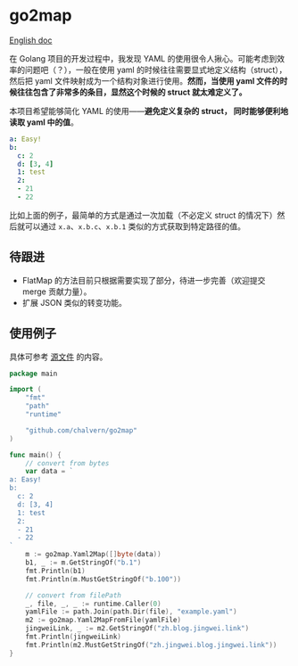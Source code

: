 # go2map

[English doc](./README.md)

在 Golang 项目的开发过程中，我发现 YAML 的使用很令人揪心。可能考虑到效率的问题吧（？），一般在使用 yaml 的时候往往需要显式地定义结构（struct），然后把 yaml 文件映射成为一个结构对象进行使用。**然而，当使用 yaml 文件的时候往往包含了非常多的条目，显然这个时候的 struct 就太难定义了。**

本项目希望能够简化 YAML 的使用——**避免定义复杂的 struct， 同时能够便利地读取 yaml 中的值**。

```yaml
a: Easy!
b:
  c: 2
  d: [3, 4]
  1: test
  2:
  - 21
  - 22
```

比如上面的例子，最简单的方式是通过一次加载（不必定义 struct 的情况下）然后就可以通过 `x.a`、`x.b.c`、`x.b.1` 类似的方式获取到特定路径的值。


## 待跟进

* FlatMap 的方法目前只根据需要实现了部分，待进一步完善（欢迎提交 merge 贡献力量）。
* 扩展 JSON 类似的转变功能。


## 使用例子

具体可参考 [源文件](./example/main.go) 的内容。

```go
package main

import (
	"fmt"
	"path"
	"runtime"

	"github.com/chalvern/go2map"
)

func main() {
	// convert from bytes
	var data = `
a: Easy!
b:
  c: 2
  d: [3, 4]
  1: test
  2:
  - 21
  - 22
`
	m := go2map.Yaml2Map([]byte(data))
	b1, _ := m.GetStringOf("b.1")
	fmt.Println(b1)
	fmt.Println(m.MustGetStringOf("b.100"))

	// convert from filePath
	_, file, _, _ := runtime.Caller(0)
	yamlFile := path.Join(path.Dir(file), "example.yaml")
	m2 := go2map.Yaml2MapFromFile(yamlFile)
	jingweiLink, _ := m2.GetStringOf("zh.blog.jingwei.link")
	fmt.Println(jingweiLink)
	fmt.Println(m2.MustGetStringOf("zh.jingwei.blog.jingwei.link"))
}
```
